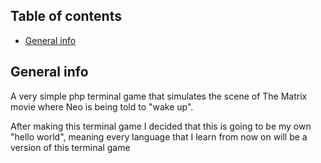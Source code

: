 ## Table of contents

- [General info](#general-info)

## General info

A very simple php terminal game that simulates the scene of The Matrix movie where Neo is being told to "wake up".

After making this terminal game I decided that this is going to be my own "hello world", meaning every language that I learn from now on will be a version of this terminal game
